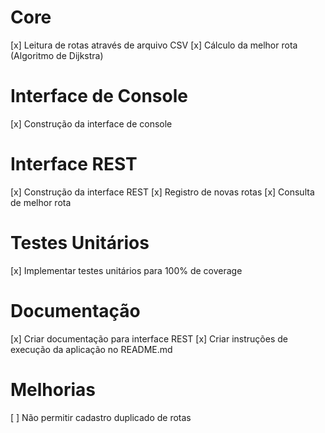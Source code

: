 # Core
[x] Leitura de rotas através de arquivo CSV
[x] Cálculo da melhor rota (Algoritmo de Dijkstra)

# Interface de Console
[x] Construção da interface de console

# Interface REST
[x] Construção da interface REST
[x] Registro de novas rotas
[x] Consulta de melhor rota

# Testes Unitários
[x] Implementar testes unitários para 100% de coverage

# Documentação
[x] Criar documentação para interface REST
[x] Criar instruções de execução da aplicação no README.md

# Melhorias
[ ] Não permitir cadastro duplicado de rotas

